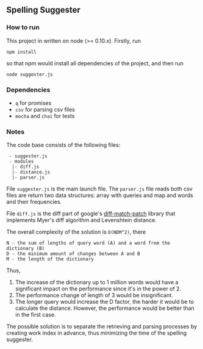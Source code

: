 ## Spelling Suggester



### How to run
This project in written on node (>= 0.10.x). Firstly, run

    npm install

so that npm would install all dependencies of the project, and then run

    node suggester.js

### Dependencies
* `q` for promises
* `csv` for parsing csv files
* `mocha` and `chai` for tests

### Notes
The code base consists of the following files:

     - suggester.js
     - modules
      |- diff.js
      |- distance.js
      |- parser.js

File `suggester.js` is the main launch file. The `parser.js` file reads both csv files
are return two data structures: array with queries and map and words and their frequencies.

File `diff.js` is the diff part of google's [diff-match-patch](https://code.google.com/p/google-diff-match-patch/)
library that implements Myer's diff algorithm and Levenshtein distance.

The overall complexity of the solution is `O(NDM^2)`, there

    N - the sum of lengths of query word (A) and a word from the dictionary (B)
    D - the minimum amount of changes between A and B
    M - the length of the dictionary

Thus,

1. The increase of the dictionary up to 1 million words would have a significant impact on the
performance since it's in the power of 2.
2. The performance change of length of 3 would be insignificant.
3. The longer query would increase the D factor, the harder it would be to calculate the distance.
However, the performance would be better than in the first case.

The possible solution is to separate the retrieving and parsing processes by creating work index in
advance, thus minimizing the time of the spelling suggester.



